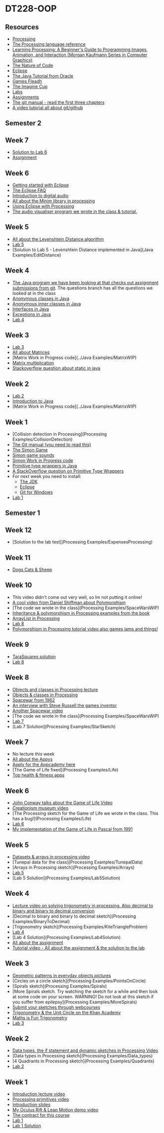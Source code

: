 DT228-OOP
=========

Resources
---------
* [Processing](http://processing.org)
* [The Processing language reference](http://processing.org/reference/)
* [Learning Processing: A Beginner's Guide to Programming Images, Animation, and Interaction (Morgan Kaufmann Series in Computer Graphics)](http://http://www.learningprocessing.com/)
* [The Nature of Code](http://natureofcode.com/)
* [Eclipse](http://eclipse.org)
* [The Java Tutorial from Oracle](http://docs.oracle.com/javase/tutorial/)
* [Games Fleadh](http://www.gamesfleadh.ie/)
* [The Imagine Cup](https://www.imaginecup.com/)
* [Labs](Labs/index.md)
* [Assignments](Labs/assignments.md)
* [The git manual - read the first three chapters](http://git-scm.com/documentation)
* [A video tutorial all about git/github](https://www.youtube.com/watch?v=p_PGUltnB6w)

Semester 2
----------

Week 7
------
- [Solution to Lab 6](workspace)
- [Assignment](Labs/assignment.md) 

Week 6
------
- [Getting started with Eclipse](https://www.youtube.com/watch?v=mMu-JlBrYXo)
- [The Eclipse FAQ](http://wiki.eclipse.org/index.php/Eclipse_FAQs)
- [Introduction to digital audio](http://www.jiscdigitalmedia.ac.uk/guide/an-introduction-to-digital-audio)
- [All about the Minim library in processing](http://code.compartmental.net/tools/minim/)
- [Using Eclipse with Processing](https://processing.org/tutorials/eclipse/)
- [The audio visualiser program we wrote in the class & tutorial.](workspace)

Week 5
------
- [All about the Levenshtein Distance algorithm](http://en.wikipedia.org/wiki/Levenshtein_distance)
- [Lab 5](Labs/index.md)
- [Solution to Lab 5 - Levenshtein Distance implemented in Java](Java Examples/EditDistance)

Week 4
------
- [The Java program we have been looking at that checks out assignment submissions from git](https://github.com/skooter500/WebcoursesGitClone). The questions branch has all the questions we looked at in the class
- [Anonymous classes in Java](http://docs.oracle.com/javase/tutorial/java/javaOO/anonymousclasses.html)
- [Anonymous inner classes in Java](http://docs.oracle.com/javase/tutorial/java/javaOO/anonymousclasses.html)
- [Interfaces in Java](http://docs.oracle.com/javase/tutorial/java/concepts/interface.html)
- [Exceptions in Java](http://docs.oracle.com/javase/tutorial/essential/exceptions/)
- [Lab 4](Labs/index.md)

Week 3
------
* [Lab 3](Labs/index.md)	
* [All about Matrices](https://www.khanacademy.org/math/precalculus/precalc-matrices)
* [Matrix Work in Progress code](../Java Examples/MatrixWIP)
* [Matrix multiplication](http://www.mathsisfun.com/algebra/matrix-multiplying.html)
* [Stackoverflow question about static in java](http://stackoverflow.com/questions/413898/what-does-the-static-keyword-do-in-a-class)

Week 2
------
* [Lab 2](Labs/index.md)
* [Introduction to Java](http://docs.oracle.com/javase/tutorial/getStarted/index.html)
* [Matrix Work in Progress code](../Java Examples/MatrixWIP)

Week 1
------
* [Collision detection in Processing](Processing Examples/CollisionDetection)
* [The Git manual (you need to read this)](http://git-scm.com/documentation)
* [The Simon Game](https://www.youtube.com/watch?v=XrNt1XM8xik)
* [Simon game sounds](http://www.waitingforfriday.com/forum/viewtopic.php?f=9&t=8)
* [Simon Work in Progress code](https://github.com/skooter500/Simon1)
* [Primitive type wrappers in Java](http://en.wikipedia.org/wiki/Primitive_wrapper_class)
* [A StackOverflow question on Primitive Type Wrappers](http://stackoverflow.com/questions/8916051/why-in-java-is-there-a-wrapper-for-every-primitive-type)
* For next week you need to install:
	* [The JDK](http://www.oracle.com/technetwork/java/javase/downloads/index.html)
	* [Eclipse](https://www.eclipse.org/downloads/)
	* [Git for Windows](http://git-scm.com/download/win) 
* [Lab 1](Labs/index.md)	 


Semester 1
----------

Week 12
-------
* [Solution to the lab test](Processing Examples/ExpensesProcessing)

Week 11
-------
* [Dogs Cats & Sheep]()

Week 10
-------
* This video didn't come out very well, so Im not putting it online!
* [A cool video from Daniel Shiffman about Polymorphism](http://vimeo.com/60187931)
* [The code we wrote in the class](Processing Examples/SpaceWarsWIP)
* [Inheritance & polymorphism in Processing examples from the book](http://www.learningprocessing.com/examples/chapter-22/example-22-2/)
* [ArrayList in Processing](https://www.processing.org/reference/ArrayList.html)
* [Lab 8](Labs/index.md)
* [Polymorphism in Processing tutorial video also games jams and things!](http://youtu.be/Yd1yHosYkhY)

Week 9
------
* [TaraSquares solution](https://github.com/skooter500/TaraSquares)
* [Lab 8](Labs/index.md)

Week 8
------
* [Objects and classes in Processing lecture](https://www.youtube.com/watch?v=A0lrjE9MGRk&list=UUyCtwxWozKoX3iMd75S3N1g)
* [Objects & classes in Processing](https://www.processing.org/reference/class.html)
* [Spacewar from 1962](https://www.youtube.com/watch?v=Rmvb4Hktv7U)
* [An interview with Steve Russell the games inventor](https://www.youtube.com/watch?v=PnJvZHegg8I)
* [Another Spacewar video](https://www.youtube.com/watch?v=X58CdkLVr6A)
* [The code we wrote in the class](Processing Examples/SpaceWarsWIP)
* [Lab 7](Labs/index.md)
* [Lab 7 Solution](Processing Examples/StarSketch)

Week 7
------
* No lecture this week
* [All about the Appys](http://1drv.ms/1rNQudK)
* [Apply for the Appcademy here](http://www.theappys.ie/)
* [The Game of Life fixed](Processing Examples/Life)
* [Top health & fitness apps](http://greatist.com/fitness/best-health-fitness-apps)


Week 6
------
* [John Conway talks about the Game of Life Video](https://www.youtube.com/watch?v=FdMzngWchDk)
* [Creationism museum video](https://www.youtube.com/watch?v=TME30pPBw58)
* [The Processing sketch for the Game of Life we wrote in the class. This has a bug!](Processing Examples/Life)
* [Lab 6](Labs/index.md)
* [My implementation of the Game of Life in Pascal from 1991](Tutorials/LIFE.PAS)
 
Week 5
------
* [Datasets & arrays in processing video](https://www.youtube.com/watch?v=ccnjXlSnL2Y)
* [Tunepal data for the class](Processing Examples/TunepalData)
* [Arrays in Processing sketch](Processing Examples/Arrays)
* [Lab 5](Labs/index.md)
* [Lab 5 Solution](Processing Examples/Lab5Solution)

Week 4
------
* [Lecture video on solving trigonometry in processing. Also decimal to binary and binary to decimal conversion](https://www.youtube.com/watch?v=xhRCdHRi-Xk)
* [Decimal to binary and binary to decimal sketch](Processing Examples/BinaryToDecimal)
* [Trigonometry sketch](Processing Examples/KiteTriangleProblem)
* [Lab 4](Labs/index.md)
* [Lab 4 Solution](Processing Examples/Lab4Solution)
* [All about the assignment](Labs/assignments.md)
* [Tutorial video - All about the assignment & the solution to the lab](http://youtu.be/Jy6X1RZgh-Q)

Week 3
------
* [Geometric patterns in everyday objects pictures](https://picasaweb.google.com/102641008582291248101/Geometry)
* [Circles on a circle sketch](Processing Examples/PointsOnCircle)
* [Spirals sketch](Processing Examples/Spirals)
* [More Spirals sketch. Try watching the sketch for a while and then look at some code on your screen. WARNING! Do not look at this sketch if you suffer from epilepsy](Processing Examples/MoreSpirals)
* [Submit your sketches through webcourses](http://dit.ie/webcourses)
* [Trigonometry & the Unit Circle on the Khan Academy](https://www.khanacademy.org/math/trigonometry)
* [Maths is Fun Trigonometry](http://www.mathsisfun.com/sine-cosine-tangent.html)
* [Lab 3](Labs/index.md)

Week 2
------
* [Data types, the if statement and dynamic sketches in Processing Video]()
* [Data types in Processing sketch](Processing Examples/Data_types)
* [4 Quadrants in Processing sketch](Processing Examples/Quadrants)
* [Lab 2](Labs/index.md)

Week 1
------
* [Introduction lecture video](https://www.youtube.com/watch?v=ldB9R9jes0U)
* [Processing primitives video](https://www.youtube.com/watch?v=8108O5q4cAQ)
* [Introduction slides](http://1drv.ms/1DbfIMl)
* [My Oculus Rift & Leap Motion demo video](https://www.youtube.com/watch?v=jtU5_HnSmv0) 
* [The contract for this course](http://1drv.ms/1DbmnG9)
* [Lab 1](Labs/index.md)
* [Lab 1 Solution](Processing%20Examples/Lab1Solution)


